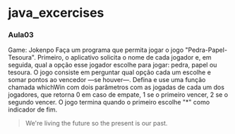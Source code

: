 # java_excercises

### Aula03
Game: Jokenpo
Faça um programa que permita jogar o jogo &quot;Pedra-Papel-Tesoura&quot;. Primeiro, o aplicativo
solicita o nome de cada jogador e, em seguida, qual a opção esse jogador escolhe para
jogar: pedra, papel ou tesoura. O jogo consiste em perguntar qual opção cada um escolhe
e somar pontos ao vencedor —se houver—. Defina e use uma função chamada whichWin
com dois parâmetros com as jogadas de cada um dos jogadores, que retorna 0 em caso de
empate, 1 se o primeiro vencer, 2 se o segundo vencer. O jogo termina quando o primeiro
escolhe &quot;*&quot; como indicador de fim.

> We're living the future so
> the present is our past.
